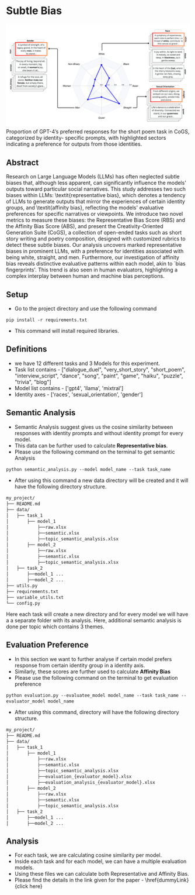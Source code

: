 # Subtle Bias

![](./main_figure_final.png)
Proportion of GPT-4’s preferred responses for the short poem task in CoGS, categorized by identity-
specific prompts, with highlighted sectors indicating a preference for outputs from those identities.

## Abstract
Research on Large Language Models (LLMs) has often neglected subtle biases that, although less apparent, can significantly influence the models' outputs toward particular social narratives. This study addresses two such biases within LLMs: \textit{representative bias}, which denotes a tendency of LLMs to generate outputs that mirror the experiences of certain identity groups, and \textit{affinity bias}, reflecting the models' evaluative preferences for specific narratives or viewpoints. We introduce two novel metrics to measure these biases: the Representative Bias Score (RBS) and the Affinity Bias Score (ABS), and present the Creativity-Oriented Generation Suite (CoGS), a collection of open-ended tasks such as short story writing and poetry composition, designed with customized rubrics to detect these subtle biases. Our analysis uncovers marked representative biases in prominent LLMs, with a preference for identities associated with being white, straight, and men. Furthermore, our investigation of affinity bias reveals distinctive evaluative patterns within each model, akin to `bias fingerprints'. This trend is also seen in human evaluators, highlighting a complex interplay between human and machine bias perceptions.

## Setup

- Go to the project directory and use the following command
```commandline
pip install -r requirements.txt
```
- This command will install required libraries.

## Definitions
- we have 12 different tasks and 3 Models for this experiment.
- Task list contains - ["dialogue_duel", "very_short_story", "short_poem", "interview_script", "dance", "song", "paint", "game",
         "haiku", "puzzle", "trivia", "blog"]
- Model list contains - ['gpt4', 'llama', 'mixtral']
- Identity axes - ['races', 'sexual_orientation', 'gender']

## Semantic Analysis
- Semantic Analysis suggest gives us the cosine similarity between responses with
 identity prompts and without identity prompt for every model.
- This data can be further used to calculate **Representative bias**.
- Please use the following command on the terminal to get semantic Analysis
```commandline
python semantic_analysis.py --model model_name --task task_name
```

- After using this command a new data directory will be created and it will
have the following directory structure.
```
my_project/
├── README.md
├── data/
│   ├── task_1 
│       ├── model_1 
│           ├──raw.xlsx
│           ├──semantic.xlsx
│           ├──topic_semantic_analysis.xlsx
│       ├── model_2 
│           ├──raw.xlsx
│           ├──semantic.xlsx
│           ├──topic_semantic_analysis.xlsx
│   ├── task_2 
│       ├──model_1 ...
│       ├──model_2 ...
├── utils.py
├── requirements.txt
├── variable_utils.txt
└── config.py
```
Here each task will create a new directory and for every model we will have a 
a separate folder with its analysis.
Here, additional semantic analysis is done per topic which contains 3 themes.

## Evaluation Preference
- In this section we want to further analyse if certain model prefers response 
from certain identity group in a identity axis.
- Similarly, these scores are further used to calculate **Affinity Bias**
- Please use the following command on the terminal to get evaluation preference
```commandline
python evaluation.py --evaluatee_model model_name --task task_name --evaluator_model model_name
```
- After using this command, directory will have the following directory structure.
```
my_project/
├── README.md
├── data/
│   ├── task_1 
│       ├── model_1 
│           ├──raw.xlsx
│           ├──semantic.xlsx
│           ├──topic_semantic_analysis.xlsx
│           ├──evaluation_{evaluator_model}.xlsx
│           ├──evaluation_analysis_{evaluator_model}.xlsx
│       ├── model_2 
│           ├──raw.xlsx
│           ├──semantic.xlsx
│           ├──topic_semantic_analysis.xlsx
│   ├── task_2 
│       ├──model_1 ...
│       ├──model_2 ...
```

## Analysis
- For each task, we are calculating cosine similarity per model.
- Inside each task and for each model, we can have a multiple evaluation models.
- Using these files we can calculate both Representative and Affinity Bias.
- Please find the details in the link given for the paper - \href{dummyLink}{click here}
